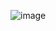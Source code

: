 ![image](https://user-images.githubusercontent.com/37501487/205512670-2021e497-9cf4-4738-b353-43e27dce4437.png)
